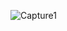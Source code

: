 ![Capture1](https://github.com/lalit090799/Navbar/assets/126779478/e95f3d4c-87b4-492a-aac7-349996831d6d)

